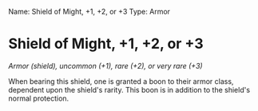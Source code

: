 Name: Shield of Might, +1, +2, or +3
Type: Armor

# Shield of Might, +1, +2, or +3
_Armor (shield), uncommon (+1), rare (+2), or very rare (+3)_

When bearing this shield, one is granted a boon to their armor class, dependent upon the shield's rarity. This boon is in addition to the shield's normal protection. 
